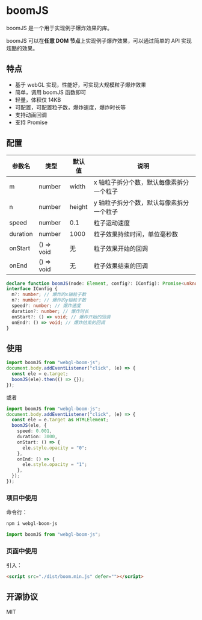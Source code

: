 # boomJS

boomJS 是一个用于实现例子爆炸效果的库。

boomJS 可以在<b>任意 DOM 节点</b>上实现例子爆炸效果，可以通过简单的 API 实现炫酷的效果。

## 特点

- 基于 webGL 实现，性能好，可实现大规模粒子爆炸效果
- 简单，调用 boomJS 函数即可
- 轻量，体积仅 14KB
- 可配置，可配置粒子数，爆炸速度，爆炸时长等
- 支持动画回调
- 支持 Promise

## 配置

| 参数名   | 类型       | 默认值 | 说明                                     |
| -------- | ---------- | ------ | ---------------------------------------- |
| m        | number     | width  | x 轴粒子拆分个数，默认每像素拆分一个粒子 |
| n        | number     | height | y 轴粒子拆分个数，默认每像素拆分一个粒子 |
| speed    | number     | 0.1    | 粒子运动速度                             |
| duration | number     | 1000   | 粒子效果持续时间，单位毫秒数             |
| onStart  | () => void | 无     | 粒子效果开始的回调                       |
| onEnd    | () => void | 无     | 粒子效果结束的回调                       |

```ts
declare function boomJS(node: Element, config?: IConfig): Promise<unknown>;
interface IConfig {
  m?: number; // 爆炸的x轴粒子数
  n?: number; // 爆炸的y轴粒子数
  speed?: number; // 爆炸速度
  duration?: number; // 爆炸时长
  onStart?: () => void; // 爆炸开始的回调
  onEnd?: () => void; // 爆炸结束的回调
}
```

## 使用

```ts
import boomJS from "webgl-boom-js";
document.body.addEventListener("click", (e) => {
  const ele = e.target;
  boomJS(ele).then(() => {});
});
```

或者

```ts
import boomJS from "webgl-boom-js";
document.body.addEventListener("click", (e) => {
  const ele = e.target as HTMLElement;
  boomJS(ele, {
    speed: 0.001,
    duration: 3000,
    onStart: () => {
      ele.style.opacity = "0";
    },
    onEnd: () => {
      ele.style.opacity = "1";
    },
  });
});
```

### 项目中使用

命令行：

```sh
npm i webgl-boom-js
```

```ts
import boomJS from "webgl-boom-js";
```

### 页面中使用

引入：

```html
<script src="./dist/boom.min.js" defer=""></script>
```

## 开源协议

MIT
